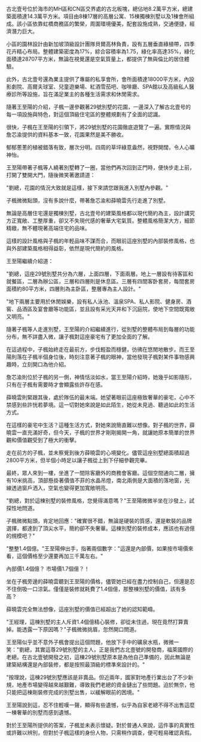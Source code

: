 

古北壹号位於海市的MH區和CN區交界處的古北板塊，總佔地8.2萬平方米，總建築面積達14.3萬平方米。項目由8棟17層的高層公寓、15棟獨棟別墅以及1棟會所組成。該小區依靠虹橋商務區的繁榮，周圍環境優美，配套設施成熟，交通便捷，經濟潛力巨大。

小區的園林設計由新加坡頂級設計團隊貝爾高林負責，設有五層垂直綠植帶，四季花卉精心布局。整體建築密度為17%，綜合容積率為1.75，綠化率高達35%，綠化面積達28707平方米，無論在視覺還是空氣質量上，都提供了無與倫比的居住體驗。

此外，古北壹号還為業主提供了專屬的私享會所，會所面積達18000平方米，內設影劇院、高爾夫球室、兒童遊樂場、紅酒雪茄吧、咖啡廳、SPA館以及高級私人醫療診所等設施，旨在滿足業主的各種生活需求和休閒需求。

隨著王至陽的介紹，子楓一邊參觀著29號別墅的花園，一邊深入了解古北壹号的每一項設施與特色，對這個頂級住宅區的整體規劃有了全面的認識。

很快，子楓在王至陽的引領下，將29號別墅的花園徹底遊覽了一遍。實際情況與詹芯渝提供的資料基本一致，花園果然是美不勝收。

郁郁蔥蔥的植被錯落有致，層次分明。四周的草坪綠意盎然，視野開闊，令人心曠神怡。

王至陽帶著子楓等人繞著別墅轉了一圈，當他們再次回到正門時，便快步走上前，打開了雙開大門，隨後微笑著邀請道：

"劉總，花園的情況大致就是這樣，接下來請您跟我進入別墅內參觀。"

子楓微微點頭，沒有多說什麼，帶著詹芯渝和薛曉雲先行走進了別墅。

無論是高層住宅還是獨棟別墅，古北壹号的建築風格都以現代簡約為主，設計講究方正寬敞、工整厚重，卻又不失現代感的奢華大宅氣質。整體風格簡潔大方，細節精緻，無不體現著高端住宅的品味。

這樣的設計風格與子楓的年輕品味不謀而合，而眼前這座別墅的內部裝修風格，也與外部建築風格相得益彰，依然是現代簡約的風格。

王至陽繼續介紹道：

"劉總，這座29號別墅共分為六層，上面四層，下面兩層。地上一層設有待客區和就餐區，二層為辦公區，三層和四層則是休息區。三層有四間客卧套房，每間套房面積約80平方米，四層則為主卧區，整層專為主人設計。"

"地下兩層主要用於休閒娛樂，設有私人泳池、溫泉SPA、私人影院、健身房、酒窖、品酒區及宴會廳等功能區，並且設有采光天井和下沉庭院，使地下空間既寬敞又明亮。"

隨著子楓等人走進別墅，王至陽的介紹繼續進行，從別墅的整體布局到每層的功能分布，無不詳盡入微，讓子楓對這座豪宅有了更加全面的了解。

在這過程中，子楓始終走在最前方，步伐輕盈而穩健，彷彿在悠閒地散步。而王至陽則落在子楓半個身位後，時刻注意著子楓的眼神，當他發現子楓對某件事物感興趣時，立刻開口為他介紹。

詹芯渝則位於子楓的另一側，神情恬淡如水，當王至陽介紹時，她幾乎如影隨形，只有在子楓有需要時才會顯露些許存在感。

薛曉雲則緊跟其後，處於隊伍的最末端。她望著眼前這座極致奢華的豪宅，心中不禁感到些許恍若夢境。這一切對她來說是如此陌生，她從未見過、聽過如此的生活方式。

在這樣的豪宅中生活？這種生活方式，對她來說簡直難以想像。對子楓的世界，薛曉雲一直充滿好奇，但今天，子楓的世界才剛剛揭開一角，就讓她原本簡單的世界觀和價值觀受到了極大的衝擊。

走在前方的子楓，並未察覺到後方薛曉雲的心境變化。儘管這座别墅總面積超過2800平方米，但半個小時足以讓子楓從上到下仔細參觀完畢。

最終，眾人來到一樓，坐進了一間除客廳外的商務會客廳。這個空間通向二層，擁有10米挑高，頂部懸掛著價值不菲的水晶吊燈，南北兩側是大面積的落地窗，光線透過窗戶洒入，空氣也變得更加寬敞明亮。

"劉總，對於這棟别墅的裝修風格，您覺得滿意嗎？"王至陽微微半坐在沙發上，試探性地問道。

子楓微微點頭，肯定地回應："確實很不錯，無論是硬裝的質感，還是軟裝的品牌選擇，都達到了頂尖水平，簡約卻不失奢華。這棟別墅的裝修成本，應該也有過億的規模吧？"

"整整1.4個億。"王至陽伸出手，指著兩個數字："這還是內部價，如果按市場價來看，這個價格至少還要再加三千萬左右。"

內部價1.4個億？
市場價1.7個億？！

坐在子楓旁邊的薛曉雲聽到王至陽的價格，儘管她已經在盡力控制自己，但還是忍不住倒吸一口涼氣。僅僅是裝修就耗費了1.4個億，那整棟別墅的價值，該有多高？

薛曉雲完全無法想像，這座別墅的價值已經超出了她的認知範疇。

"王經理，這棟別墅的主人斥資1.4個億精心裝修，卻從未住過，現在竟然打算賣掉。能透露一下原因嗎？"子楓微微挑眉，忽然開口問道。

王至陽似乎並不意外子楓會提出這個問題，他放下手中的礦泉水瓶，微微一笑："劉總，其實這尊29號別墅的主人，正是我們古北壹號的開發商，福萊國際的老總。在古北壹號開發之初，這棟29號別墅原本是為他自己準備的，因此無論是建築結構還是內部裝修，都是按照最頂級的標準來設計的。"

"按理說，這棟29號別墅應該是非賣品。但近兩年，國家對地產行業出台了不少新規，地產市場變得越來越艱難，導致我們老總的資金鏈出了些問題。迫於無奈，他只能把這棟剛裝修完成的別墅出售，以緩解眼前的困境。"

王至陽說到這，忍不住輕嘆一聲，顯得有些遺憾，似乎為自家老總不得不出售這麼一棟奢華的別墅而感到遺憾。

對於王至陽所提供的答案，子楓並未表示懷疑。對於普通人來說，這件事的真實性或許難以辨別，但對於子楓這樣的身份人物，只需稍作調查，便可輕易確認真假。